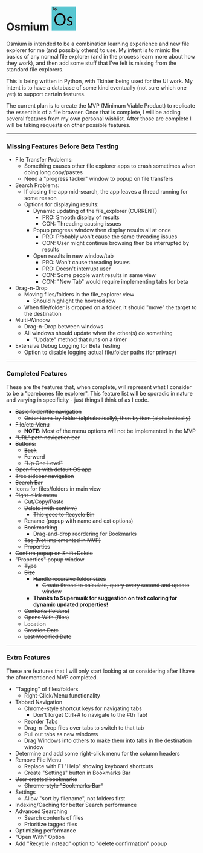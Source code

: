 # Osmium ![alt text](https://github.com/bussierem/Osmium/blob/master/resources/icons/osmium.png "Osmium Logo")

Osmium is intended to be a combination learning experience and new file explorer for me (and possibly others) to use.  My intent is to mimic the basics of any normal file explorer (and in the process learn more about how they work), and then add some stuff that I've felt is missing from the standard file explorers.

This is being written in Python, with Tkinter being used for the UI work.  My intent is to have a database of some kind eventually (not sure which one yet) to support certain features.

The current plan is to create the MVP (Minimum Viable Product) to replicate the essentials of a file browser.  Once that is complete, I will be adding several features from my own personal wishlist.  After those are complete I will be taking requests on other possible features.

---

### Missing Features Before Beta Testing
  - File Transfer Problems:
    - Something causes other file explorer apps to crash sometimes when doing long copy/pastes
    - Need a "progress tacker" window to popup on file transfers
  - Search Problems:
    - If closing the app mid-search, the app leaves a thread running for some reason
    - Options for displaying results:
        - Dynamic updating of the file_explorer (CURRENT)
            - PRO:  Smooth display of results
            - CON:  Threading causing issues
        - Popup progress window then display results all at once
            - PRO:  Probably won't cause the same threading issues
            - CON:  User might continue browsing then be interrupted by results
        - Open results in new window/tab
            - PRO:  Won't cause threading issues
            - PRO:  Doesn't interrupt user
            - CON:  Some people want results in same view
            - CON:  "New Tab" would require implementing tabs for beta
  - Drag-n-Drop
    - Moving files/folders in the file_explorer view
        - Should highlight the hovered row
    - When file/folder is dropped on a folder, it should "move" the target to the destination
  - Multi-Window
    - Drag-n-Drop between windows
    - All windows should update when the other(s) do something
        - "Update" method that runs on a timer
  - Extensive Debug Logging for Beta Testing
    - Option to disable logging actual file/folder paths (for privacy)

---

### Completed Features

These are the features that, when complete, will represent what I consider to be a "barebones file explorer".  This feature list will be sporadic in nature and varying in specificity - just things I think of as I code.
  - ~~Basic folder/file navigation~~
    - ~~Order items by folder (alphabetically), then by item (alphabetically)~~
  - ~~File/etc Menu~~
    - **NOTE:** Most of the menu options will not be implemented in the MVP
  - ~~"URL" path navigation bar~~
  - ~~Buttons:~~
    - ~~Back~~
    - ~~Forward~~
    - ~~"Up One Level"~~
  - ~~Open files with default OS app~~
  - ~~Tree sidebar navigation~~
  - ~~Search Bar~~
  - ~~Icons for files/folders in main view~~
  - ~~Right-click menu~~
    - ~~Cut/Copy/Paste~~
    - ~~Delete (with confirm)~~
        - ~~This goes to Recycle Bin~~
    - ~~Rename (popup with name and ext options)~~
    - ~~Bookmarking~~
        - Drag-and-drop reordering for Bookmarks
    - ~~Tag (Not implemented in MVP)~~
    - ~~Properties~~
  - ~~Confirm popup on Shift+Delete~~
  - ~~"Properties" popup window~~
    - ~~Type~~
    - ~~Size~~
        - ~~Handle recursive folder sizes~~
            - ~~Create thread to calculate, query every second and update window~~
        - **Thanks to Supermaik for suggestion on text coloring for dynamic updated properties!**
    - ~~Contents (folders)~~
    - ~~Opens With (files)~~
    - ~~Location~~
    - ~~Creation Date~~
    - ~~Last Modified Date~~

---

### Extra Features
These are features that I will only start looking at or considering after I have the aforementioned MVP completed.
  - "Tagging" of files/folders
    - Right-Click/Menu functionality
  - Tabbed Navigation
    - Chrome-style shortcut keys for navigating tabs
        - Don't forget Ctrl+# to navigate to the #th Tab!
    - Reorder Tabs
    - Drag-n-Drop files over tabs to switch to that tab
    - Pull out tabs as new windows
    - Drag Windows into others to make them into tabs in the destination window
  - Determine and add some right-click menu for the column headers
  - Remove File Menu
    - Replace with F1 "Help" showing keyboard shortcuts
    - Create "Settings" button in Bookmarks Bar
  - ~~User created bookmarks~~
    - ~~Chrome-style "Bookmarks Bar"~~
  - Settings
    - Allow "sort by filename", not folders first
  - Indexing/Caching for better Search performance
  - Advanced Searching
    - Search contents of files
    - Prioritize tagged files
  - Optimizing performance
  - "Open With" Option
  - Add "Recycle instead" option to "delete confirmation" popup
